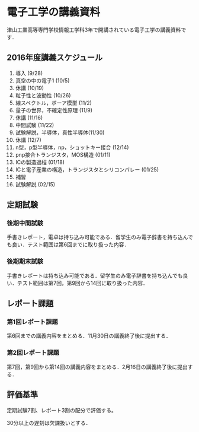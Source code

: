 # 電子工学の講義資料

津山工業高等専門学校情報工学科3年で開講されている電子工学の講義資料です．

## 2016年度講義スケジュール

1. 導入 (9/28)
2. 真空の中の電子1 (10/5)
3. 休講 (10/19)
4. 粒子性と波動性 (10/26)
5. 線スペクトル，ボーア模型 (11/2)
6. 量子の世界，不確定性原理  (11/9)
7. 休講 (11/16)
8. 中間試験 (11/22)
9. 試験解説，半導体，真性半導体(11/30)
10. 休講 (12/7)
11. n型，p型半導体，np，ショットキー接合 (12/14)
12. pnp接合トランジスタ，MOS構造 (01/11)
13. ICの製造過程 (01/18)
14. ICと電子産業の構造，トランジスタとシリコンバレー (01/25)
15. 補習
16. 試験解説 (02/15)

## 定期試験

### 後期中間試験

手書きレポート，電卓は持ち込み可能である．留学生のみ電子辞書を持ち込んでも良い．テスト範囲は第6回までに取り扱った内容．

### 後期期末試験

手書きレポートは持ち込み可能である．留学生のみ電子辞書を持ち込んでも良い．テスト範囲は第7回，第9回から14回に取り扱った内容．

## レポート課題

### 第1回レポート課題

第6回までの講義内容をまとめる．11月30日の講義終了後に提出する．

### 第2回レポート課題

第7回，第9回から第14回の講義内容をまとめる．2月16日の講義終了後に提出する．

## 評価基準

定期試験7割、レポート3割の配分で評価する。

30分以上の遅刻は欠課扱いとする．
